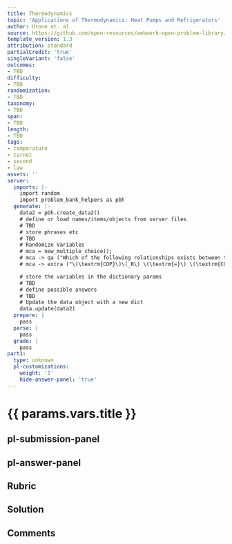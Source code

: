 ```yaml
---
title: Thermodynamics
topic: 'Applications of Thermodynamics: Heat Pumps and Refrigerators'
author: Urone et. al
source: https://github.com/open-resources/webwork-open-problem-library/tree/master/Contrib/BrockPhysics/College_Physics_Urone/15.Thermodynamics/Applications_of_Thermodynamics_Heat_Pumps_and_Refrigerators/NU_U17-15-05-010.pg
template_version: 1.3
attribution: standard
partialCredit: 'true'
singleVariant: 'false'
outcomes:
- TBD
difficulty:
- TBD
randomization:
- TBD
taxonomy:
- TBD
span:
- TBD
length:
- TBD
tags:
- temperature
- Carnot
- second
- law
assets: ''
server:
  imports: |-
    import random
    import problem_bank_helpers as pbh
  generate: |-
    data2 = pbh.create_data2()
    # define or load names/items/objects from server files
    # TBD
    # store phrases etc
    # TBD
    # Randomize Variables
    # mca = new_multiple_choice();
    # mca -> qa ("Which of the following relationships exists between the coefficients of performance of a refrigerator and a heat pump?", "\(\textrm{COP}\)\(_R\) \(\textrm{=}\) \(\textrm{COP}\)\(_H_P\) \(\textrm{- 1}\) PAR");
    # mca -> extra ("\(\textrm{COP}\)\(_R\) \(\textrm{=}\) \(\textrm{COP}\)\(_H_P\) \(\textrm{+ 1}\) PAR", "\(\textrm{COP}\)\(_H_P\) \(\textrm{=}\) \(\textrm{COP}\)\(_R\) \(\textrm{- 1}\) PAR", "\(\textrm{COP}\)\(_R\) \(\textrm{=}\) \(\textrm{COP}\)\(_H_P\) \(\textrm{+ 1}\) PAR");

    # store the variables in the dictionary params
    # TBD
    # define possible answers
    # TBD
    # Update the data object with a new dict
    data.update(data2)
  prepare: |
    pass
  parse: |
    pass
  grade: |
    pass
part1:
  type: unknown
  pl-customizations:
    weight: '1'
    hide-answer-panel: 'true'
---
```


# {{ params.vars.title }} 



## pl-submission-panel 


## pl-answer-panel 


## Rubric 


## Solution 


## Comments 


